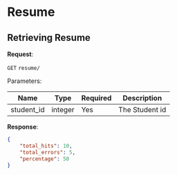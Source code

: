 # Resume

## Retrieving Resume

**Request**:

`GET` `resume/`

Parameters:

Name       | Type   | Required | Description
-----------|--------|----------|------------
student_id | integer | Yes     | The Student id

**Response**:
```json
{
    "total_hits": 10,
    "total_errors": 5,
    "percentage": 50
}
```
